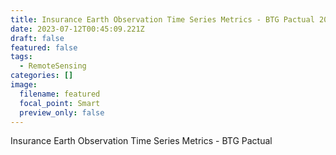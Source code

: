 ```yaml
---
title: Insurance Earth Observation Time Series Metrics - BTG Pactual 2021
date: 2023-07-12T00:45:09.221Z
draft: false
featured: false
tags:
  - RemoteSensing
categories: []
image:
  filename: featured
  focal_point: Smart
  preview_only: false
---
```

Insurance Earth Observation Time Series Metrics - BTG Pactual